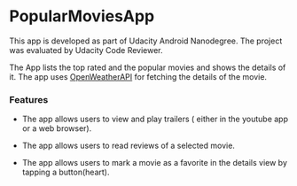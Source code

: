 # PopularMoviesApp
This app is developed as part of Udacity Android Nanodegree. The project was evaluated by Udacity Code Reviewer.

The App lists the top rated and the popular movies and shows the details of it. 
The app uses [OpenWeatherAPI](https://www.themoviedb.org/documentation/api) for fetching the details of the movie.

### Features 

* The app allows users to view and play trailers ( either in the youtube app or a web browser).

* The app allows users to read reviews of a selected movie.

* The app allows users to mark a movie as a favorite in the details view by tapping a button(heart).



